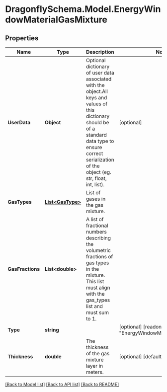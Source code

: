 
# DragonflySchema.Model.EnergyWindowMaterialGasMixture

## Properties

Name | Type | Description | Notes
------------ | ------------- | ------------- | -------------
**UserData** | **Object** | Optional dictionary of user data associated with the object.All keys and values of this dictionary should be of a standard data type to ensure correct serialization of the object (eg. str, float, int, list). | [optional] 
**GasTypes** | [**List&lt;GasType&gt;**](GasType.md) | List of gases in the gas mixture. | 
**GasFractions** | **List&lt;double&gt;** | A list of fractional numbers describing the volumetric fractions of gas types in the mixture. This list must align with the gas_types list and must sum to 1. | 
**Type** | **string** |  | [optional] [readonly] [default to "EnergyWindowMaterialGasMixture"]
**Thickness** | **double** | The thickness of the gas mixture layer in meters. | [optional] [default to 0.0125D]

[[Back to Model list]](../README.md#documentation-for-models)
[[Back to API list]](../README.md#documentation-for-api-endpoints)
[[Back to README]](../README.md)


